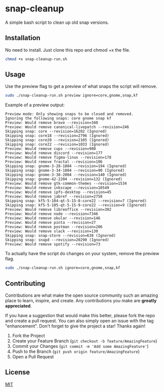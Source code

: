 # snap-cleanup

A simple bash script to clean up old snap versions.

## Installation

No need to install. Just clone this repo and chmod +x the file.

```bash
chmod +x snap-cleanup-run.sh
```

## Usage

Use the preview flag to get a preview of what snaps the script will remove.
```bash
sudo ./snap-cleanup-run.sh preview ignore=core,gnome,snap,kf
```
Example of a preview output:
```
Preview mode: Only showing snaps to be closed and removed.
Ignoring the following snaps: core gnome snap kf
Preview: Would remove brave --revision=340
Preview: Would remove canonical-livepatch --revision=246
Skipping snap: core --revision=16202 (Ignored)
Skipping snap: core18 --revision=2796 (Ignored)
Skipping snap: core20 --revision=2105 (Ignored)
Skipping snap: core22 --revision=1033 (Ignored)
Preview: Would remove cups --revision=980
Preview: Would remove discord --revision=177
Preview: Would remove figma-linux --revision=178
Preview: Would remove fractal --revision=106
Skipping snap: gnome-3-28-1804 --revision=194 (Ignored)
Skipping snap: gnome-3-34-1804 --revision=90 (Ignored)
Skipping snap: gnome-3-38-2004 --revision=140 (Ignored)
Skipping snap: gnome-42-2204 --revision=132 (Ignored)
Preview: Would remove gtk-common-themes --revision=1534
Preview: Would remove inkscape --revision=10549
Preview: Would remove ipfs-desktop --revision=45
Preview: Would remove jabref --revision=2758
Skipping snap: kf5-5-104-qt-5-15-8-core22 --revision=7 (Ignored)
Skipping snap: kf5-5-105-qt-5-15-9-core22 --revision=9 (Ignored)
Preview: Would remove libreoffice --revision=302
Preview: Would remove node --revision=7346
Preview: Would remove okular --revision=146
Preview: Would remove pinta --revision=27
Preview: Would remove postman --revision=206
Preview: Would remove slack --revision=130
Skipping snap: snap-store --revision=638 (Ignored)
Skipping snap: snapd --revision=20290 (Ignored)
Preview: Would remove spotify --revision=73
```

To actually have the script do changes on your system, remove the preview flag.
```bash
sudo ./snap-cleanup-run.sh ignore=core,gnome,snap,kf
```

## Contributing

Contributions are what make the open source community such an amazing place to learn, inspire, and create. Any contributions you make are **greatly appreciated**.

If you have a suggestion that would make this better, please fork the repo and create a pull request. You can also simply open an issue with the tag "enhancement".
Don't forget to give the project a star! Thanks again!

1. Fork the Project
2. Create your Feature Branch (`git checkout -b feature/AmazingFeature`)
3. Commit your Changes (`git commit -m 'Add some AmazingFeature'`)
4. Push to the Branch (`git push origin feature/AmazingFeature`)
5. Open a Pull Request

## License

[MIT](https://choosealicense.com/licenses/mit/)
